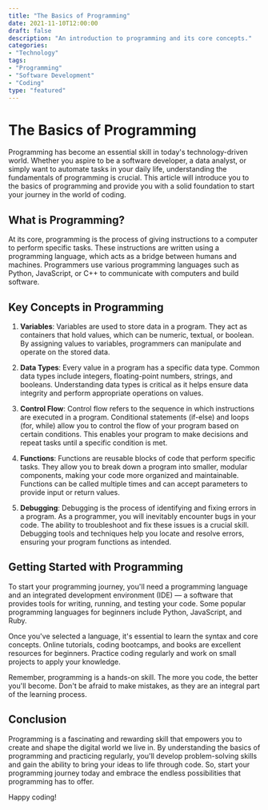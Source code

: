 ```yaml
---
title: "The Basics of Programming"
date: 2021-11-10T12:00:00
draft: false
description: "An introduction to programming and its core concepts."
categories:
- "Technology"
tags:
- "Programming"
- "Software Development"
- "Coding"
type: "featured"
---
```


# The Basics of Programming

Programming has become an essential skill in today's technology-driven world. Whether you aspire to be a software developer, a data analyst, or simply want to automate tasks in your daily life, understanding the fundamentals of programming is crucial. This article will introduce you to the basics of programming and provide you with a solid foundation to start your journey in the world of coding.

## What is Programming?

At its core, programming is the process of giving instructions to a computer to perform specific tasks. These instructions are written using a programming language, which acts as a bridge between humans and machines. Programmers use various programming languages such as Python, JavaScript, or C++ to communicate with computers and build software.

## Key Concepts in Programming

1. **Variables**: Variables are used to store data in a program. They act as containers that hold values, which can be numeric, textual, or boolean. By assigning values to variables, programmers can manipulate and operate on the stored data.

2. **Data Types**: Every value in a program has a specific data type. Common data types include integers, floating-point numbers, strings, and booleans. Understanding data types is critical as it helps ensure data integrity and perform appropriate operations on values.

3. **Control Flow**: Control flow refers to the sequence in which instructions are executed in a program. Conditional statements (if-else) and loops (for, while) allow you to control the flow of your program based on certain conditions. This enables your program to make decisions and repeat tasks until a specific condition is met.

4. **Functions**: Functions are reusable blocks of code that perform specific tasks. They allow you to break down a program into smaller, modular components, making your code more organized and maintainable. Functions can be called multiple times and can accept parameters to provide input or return values.

5. **Debugging**: Debugging is the process of identifying and fixing errors in a program. As a programmer, you will inevitably encounter bugs in your code. The ability to troubleshoot and fix these issues is a crucial skill. Debugging tools and techniques help you locate and resolve errors, ensuring your program functions as intended.

## Getting Started with Programming

To start your programming journey, you'll need a programming language and an integrated development environment (IDE) — a software that provides tools for writing, running, and testing your code. Some popular programming languages for beginners include Python, JavaScript, and Ruby.

Once you've selected a language, it's essential to learn the syntax and core concepts. Online tutorials, coding bootcamps, and books are excellent resources for beginners. Practice coding regularly and work on small projects to apply your knowledge.

Remember, programming is a hands-on skill. The more you code, the better you'll become. Don't be afraid to make mistakes, as they are an integral part of the learning process.

## Conclusion

Programming is a fascinating and rewarding skill that empowers you to create and shape the digital world we live in. By understanding the basics of programming and practicing regularly, you'll develop problem-solving skills and gain the ability to bring your ideas to life through code. So, start your programming journey today and embrace the endless possibilities that programming has to offer.

Happy coding!
